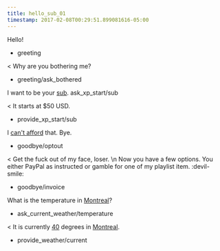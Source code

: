 ```yaml
---
title: hello_sub_01
timestamp: 2017-02-08T00:29:51.899081616-05:00
---
```


Hello!
* greeting

< Why are you bothering me?
* greeting/ask_bothered

I want to be your [sub](xp).
ask_xp_start/sub

< It starts at $50 USD.
* provide_xp_start/sub

I [can't afford](optout) that. Bye.
* goodbye/optout

< Get the fuck out of my face, loser.
\n Now you have a few options. You either PayPal as instructed or gamble for one of my playlist item. :devil-smile:
* goodbye/invoice

What is the temperature in [Montreal](city)?
* ask_current_weather/temperature

< It is currently [40](temperature) degrees in [Montreal](city).
* provide_weather/current
